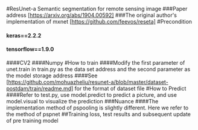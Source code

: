 #ResUnet-a
Semantic segmentation for remote sensing image
###Paper address [https://arxiv.org/abs/1904.00592]
###The original author's implementation of mxnet [https://github.com/feevos/reseta]
#Precondition
#### keras==2.2.2
#### tensorflow==1.9.0
####CV2
####Numpy
#How to train
####Modify the first parameter of unet.train in train.py as the data set address and the second parameter as the model storage address
####See [https://github.com/mohuazheliu/resunet-a/blob/master/dataset-postdam/train/readme.md] for the format of dataset file
#How to Predict
####Refer to test.py, use model.predict to predict a picture, and use model.visual to visualize the prediction
###Nuance
####The implementation method of pspooling is slightly different. Here we refer to the method of pspnet
##Training loss, test results and subsequent update of pre training model
